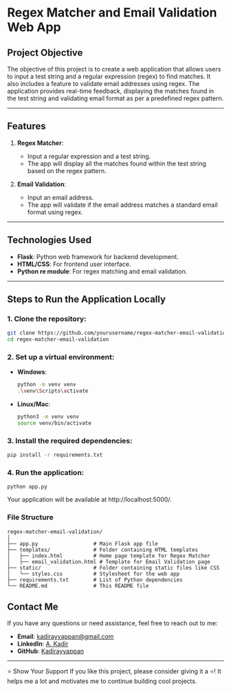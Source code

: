 # Regex Matcher and Email Validation Web App

## Project Objective

The objective of this project is to create a web application that allows users to input a test string and a regular expression (regex) to find matches. It also includes a feature to validate email addresses using regex. The application provides real-time feedback, displaying the matches found in the test string and validating email format as per a predefined regex pattern.

---

## Features

1. **Regex Matcher**: 
   - Input a regular expression and a test string.
   - The app will display all the matches found within the test string based on the regex pattern.

2. **Email Validation**:
   - Input an email address.
   - The app will validate if the email address matches a standard email format using regex.

---

## Technologies Used

- **Flask**: Python web framework for backend development.
- **HTML/CSS**: For frontend user interface.
- **Python re module**: For regex matching and email validation.

---

## Steps to Run the Application Locally

### 1. Clone the repository:
   ```bash
   git clone https://github.com/yourusername/regex-matcher-email-validation.git
   cd regex-matcher-email-validation
```


### 2. Set up a virtual environment:
   - **Windows**:
     ```bash
     python -m venv venv
     .\venv\Scripts\activate
     ```
   - **Linux/Mac**:
     ```bash
     python3 -m venv venv
     source venv/bin/activate
     ```

### 3. Install the required dependencies:
   ```bash
   pip install -r requirements.txt
```

### 4. Run the application:
```
python app.py
```
Your application will be available at http://localhost:5000/.
### File Structure
```
regex-matcher-email-validation/
│
├── app.py                  # Main Flask app file
├── templates/              # Folder containing HTML templates
│   ├── index.html          # Home page template for Regex Matcher
│   ├── email_validation.html # Template for Email Validation page
├── static/                 # Folder containing static files like CSS
│   └── styles.css          # Stylesheet for the web app
├── requirements.txt        # List of Python dependencies
└── README.md               # This README file
```

## Contact Me

If you have any questions or need assistance, feel free to reach out to me:

- **Email**: [kadirayyappan@gmail.com](mailto:kadirayyappan@gmail.com)
- **LinkedIn**: [A. Kadir](https://www.linkedin.com/in/kadir-ayyappan2005)
- **GitHub**: [Kadirayyappan](https://github.com/Kadirayyappan)

---

⭐️ Show Your Support
If you like this project, please consider giving it a ⭐️! It helps me a lot and motivates me to continue building cool projects.


